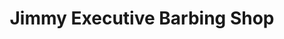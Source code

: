 ---
title: "Jimmy Executive Barbing Shop"
url: /zwedru/jimmy-executive-barbing-shop/
shop: Friseur
---